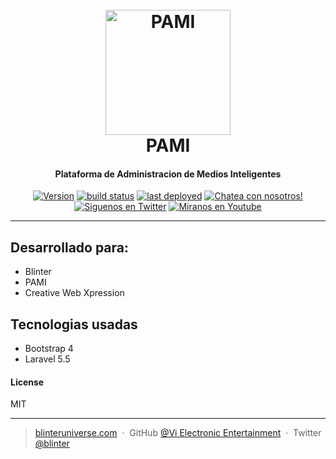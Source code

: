 <h1 align="center">
  <br>
  <a href="http://www.blinteruniverse.com/pami/"><img src="http://www.blinteruniverse.com/wp-content/uploads/2017/11/AlphaPAMI.png" alt="PAMI" width="200"></a>
  <br>
  PAMI
  <br>
</h1>
<h4 align="center">Plataforma de Administracion de Medios Inteligentes</h4>
<p align="center">
  <a href="https://github.com/ViElectronicEntertainment/PAMI/releases">
    <img src="https://img.shields.io/badge/Version-0.0.0.8-yellow.svg?style=for-the-badge" alt="Version"></a>
    <a href="https://github.com/ViElectronicEntertainment/PAMI/issues">
    <img src="https://img.shields.io/teamcity/http/teamcity.jetbrains.com/s/bt345.svg?style=for-the-badge" alt="build status"></a>
    <a href="https://facebook.com/BlinterUniverse/">
    <img src="https://img.shields.io/badge/Facebook-Like-blue.svg?style=for-the-badge" alt="last deployed"></a>
    <a href="https://discord.gg/34DYauN">
      <img src="https://img.shields.io/badge/Discord-Chat-blue.svg?style=for-the-badge" alt="Chatea con nosotros!"></a>
    <a href="https://twitter.com/BlinterUniverse">
      <img src="https://img.shields.io/badge/Twitter-Seguir-blue.svg?style=for-the-badge" alt="Siguenos en Twitter"></a>
      <a href="https://www.youtube.com/channel/UCji0rxIuB2g9P6c1xCF9FZQ">
        <img src="https://img.shields.io/badge/YouTube-Ver-red.svg?style=for-the-badge" alt="Miranos en Youtube"></a>
</p>

---

## Desarrollado para:

* Blinter
* PAMI
* Creative Web Xpression

## Tecnologias usadas

* Bootstrap 4
* Laravel 5.5

#### License

MIT

---

> [blinteruniverse.com](https://www.blinteruniverse.com) &nbsp;&middot;&nbsp;
> GitHub [@Vi Electronic Entertainment](https://github.com/ViElectronicEntertainment) &nbsp;&middot;&nbsp;
> Twitter [@blinter](https://twitter.com/blinteruniverse)